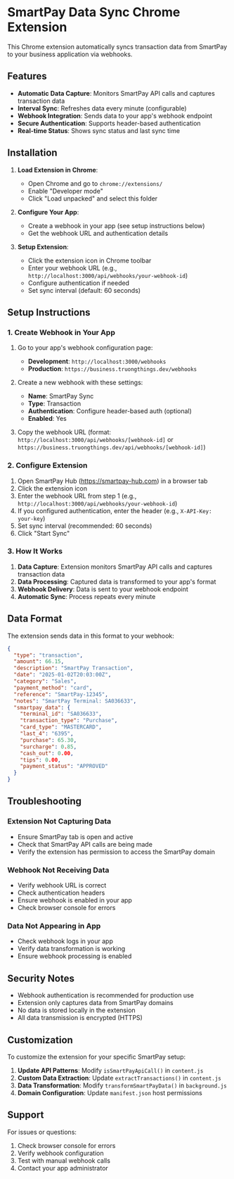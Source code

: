 # SmartPay Data Sync Chrome Extension

This Chrome extension automatically syncs transaction data from SmartPay to your business application via webhooks.

## Features

- **Automatic Data Capture**: Monitors SmartPay API calls and captures transaction data
- **Interval Sync**: Refreshes data every minute (configurable)
- **Webhook Integration**: Sends data to your app's webhook endpoint
- **Secure Authentication**: Supports header-based authentication
- **Real-time Status**: Shows sync status and last sync time

## Installation

1. **Load Extension in Chrome**:
   - Open Chrome and go to `chrome://extensions/`
   - Enable "Developer mode"
   - Click "Load unpacked" and select this folder

2. **Configure Your App**:
   - Create a webhook in your app (see setup instructions below)
   - Get the webhook URL and authentication details

3. **Setup Extension**:
   - Click the extension icon in Chrome toolbar
   - Enter your webhook URL (e.g., `http://localhost:3000/api/webhooks/your-webhook-id`)
   - Configure authentication if needed
   - Set sync interval (default: 60 seconds)

## Setup Instructions

### 1. Create Webhook in Your App

1. Go to your app's webhook configuration page:
   - **Development**: `http://localhost:3000/webhooks`
   - **Production**: `https://business.truongthings.dev/webhooks`

2. Create a new webhook with these settings:
   - **Name**: SmartPay Sync
   - **Type**: Transaction
   - **Authentication**: Configure header-based auth (optional)
   - **Enabled**: Yes

3. Copy the webhook URL (format: `http://localhost:3000/api/webhooks/[webhook-id]` or `https://business.truongthings.dev/api/webhooks/[webhook-id]`)

### 2. Configure Extension

1. Open SmartPay Hub (https://smartpay-hub.com) in a browser tab
2. Click the extension icon
3. Enter the webhook URL from step 1 (e.g., `http://localhost:3000/api/webhooks/your-webhook-id`)
4. If you configured authentication, enter the header (e.g., `X-API-Key: your-key`)
5. Set sync interval (recommended: 60 seconds)
6. Click "Start Sync"

### 3. How It Works

1. **Data Capture**: Extension monitors SmartPay API calls and captures transaction data
2. **Data Processing**: Captured data is transformed to your app's format
3. **Webhook Delivery**: Data is sent to your webhook endpoint
4. **Automatic Sync**: Process repeats every minute

## Data Format

The extension sends data in this format to your webhook:

```json
{
  "type": "transaction",
  "amount": 66.15,
  "description": "SmartPay Transaction",
  "date": "2025-01-02T20:03:00Z",
  "category": "Sales",
  "payment_method": "card",
  "reference": "SmartPay-12345",
  "notes": "SmartPay Terminal: SA036633",
  "smartpay_data": {
    "terminal_id": "SA036633",
    "transaction_type": "Purchase",
    "card_type": "MASTERCARD",
    "last_4": "6395",
    "purchase": 65.30,
    "surcharge": 0.85,
    "cash_out": 0.00,
    "tips": 0.00,
    "payment_status": "APPROVED"
  }
}
```

## Troubleshooting

### Extension Not Capturing Data
- Ensure SmartPay tab is open and active
- Check that SmartPay API calls are being made
- Verify the extension has permission to access the SmartPay domain

### Webhook Not Receiving Data
- Verify webhook URL is correct
- Check authentication headers
- Ensure webhook is enabled in your app
- Check browser console for errors

### Data Not Appearing in App
- Check webhook logs in your app
- Verify data transformation is working
- Ensure webhook processing is enabled

## Security Notes

- Webhook authentication is recommended for production use
- Extension only captures data from SmartPay domains
- No data is stored locally in the extension
- All data transmission is encrypted (HTTPS)

## Customization

To customize the extension for your specific SmartPay setup:

1. **Update API Patterns**: Modify `isSmartPayApiCall()` in `content.js`
2. **Custom Data Extraction**: Update `extractTransactions()` in `content.js`
3. **Data Transformation**: Modify `transformSmartPayData()` in `background.js`
4. **Domain Configuration**: Update `manifest.json` host permissions

## Support

For issues or questions:
1. Check browser console for errors
2. Verify webhook configuration
3. Test with manual webhook calls
4. Contact your app administrator
